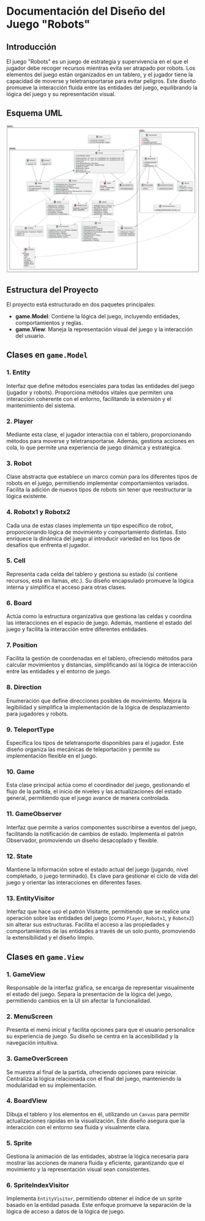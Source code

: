 # Documentación del Diseño del Juego "Robots"

## Introducción

El juego "Robots" es un juego de estrategia y supervivencia en el que el jugador debe recoger recursos mientras evita ser atrapado por robots. Los elementos del juego están organizados en un tablero, y el jugador tiene la capacidad de moverse y teletransportarse para evitar peligros. Este diseño promueve la interacción fluida entre las entidades del juego, equilibrando la lógica del juego y su representación visual.

## Esquema UML

![Diagrama de Clases UML](src/classesDiagram.png)

## Estructura del Proyecto

El proyecto está estructurado en dos paquetes principales:

- **game.Model**: Contiene la lógica del juego, incluyendo entidades, comportamientos y reglas.
- **game.View**: Maneja la representación visual del juego y la interacción del usuario.

## Clases en `game.Model`

### 1. **Entity**
Interfaz que define métodos esenciales para todas las entidades del juego (jugador y robots). Proporciona métodos vitales que permiten una interacción coherente con el entorno, facilitando la extensión y el mantenimiento del sistema.

### 2. **Player**
Mediante esta clase, el jugador interactúa con el tablero, proporcionando métodos para moverse y teletransportarse. Además, gestiona acciones en cola, lo que permite una experiencia de juego dinámica y estratégica.

### 3. **Robot**
Clase abstracta que establece un marco común para los diferentes tipos de robots en el juego, permitiendo implementar comportamientos variados. Facilita la adición de nuevos tipos de robots sin tener que reestructurar la lógica existente.

### 4. **Robotx1 y Robotx2**
Cada una de estas clases implementa un tipo específico de robot, proporcionando lógica de movimiento y comportamiento distintas. Esto enriquece la dinámica del juego al introducir variedad en los tipos de desafíos que enfrenta el jugador.

### 5. **Cell**
Representa cada celda del tablero y gestiona su estado (si contiene recursos, está en llamas, etc.). Su diseño encapsulado promueve la lógica interna y simplifica el acceso para otras clases.

### 6. **Board**
Actúa como la estructura organizativa que gestiona las celdas y coordina las interacciones en el espacio de juego. Además, mantiene el estado del juego y facilita la interacción entre diferentes entidades.

### 7. **Position**
Facilita la gestión de coordenadas en el tablero, ofreciendo métodos para calcular movimientos y distancias, simplificando así la lógica de interacción entre las entidades y el entorno de juego.

### 8. **Direction**
Enumeración que define direcciones posibles de movimiento. Mejora la legibilidad y simplifica la implementación de la lógica de desplazamiento para jugadores y robots.

### 9. **TeleportType**
Especifica los tipos de teletransporte disponibles para el jugador. Este diseño organiza las mecánicas de teleportación y permite su implementación flexible en el juego.

### 10. **Game**
Esta clase principal actúa como el coordinador del juego, gestionando el flujo de la partida, el inicio de niveles y las actualizaciones del estado general, permitiendo que el juego avance de manera controlada.

### 11. **GameObserver**
Interfaz que permite a varios componentes suscribirse a eventos del juego, facilitando la notificación de cambios de estado. Implementa el patrón Observador, promoviendo un diseño desacoplado y flexible.

### 12. **State**
Mantiene la información sobre el estado actual del juego (jugando, nivel completado, o juego terminado). Es clave para gestionar el ciclo de vida del juego y orientar las interacciones en diferentes fases.

### 13. **EntityVisitor**
Interfaz que hace uso el patrón Visitante, permitiendo que se realice una operación sobre las entidades del juego (como `Player`, `Robotx1`, y `Robotx2`) sin alterar sus estructuras. Facilita el acceso a las propiedades y comportamientos de las entidades a través de un solo punto, promoviendo la extensibilidad y el diseño limpio.

## Clases en `game.View`

### 1. **GameView**
Responsable de la interfaz gráfica, se encarga de representar visualmente el estado del juego. Separa la presentación de la lógica del juego, permitiendo cambios en la UI sin afectar la funcionalidad.

### 2. **MenuScreen**
Presenta el menú inicial y facilita opciones para que el usuario personalice su experiencia de juego. Su diseño se centra en la accesibilidad y la navegación intuitiva.

### 3. **GameOverScreen**
Se muestra al final de la partida, ofreciendo opciones para reiniciar. Centraliza la lógica relacionada con el final del juego, manteniendo la modularidad en su implementación.

### 4. **BoardView**
Dibuja el tablero y los elementos en él, utilizando un `Canvas` para permitir actualizaciones rápidas en la visualización. Este diseño asegura que la interacción con el entorno sea fluida y visualmente clara.

### 5. **Sprite**
Gestiona la animación de las entidades, abstrae la lógica necesaria para mostrar las acciones de manera fluida y eficiente, garantizando que el movimiento y la representación visual sean consistentes.

### 6. **SpriteIndexVisitor**
Implementa `EntityVisitor`, permitiendo obtener el índice de un sprite basado en la entidad pasada. Este enfoque promueve la separación de la lógica de acceso a datos de la lógica de juego.